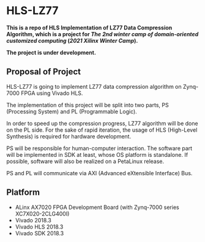 # HLS-LZ77
**This is a repo of HLS Implementation of LZ77 Data Compression Algorithm, which is a project for *The 2nd winter camp of domain-oriented customized computing* (*2021 Xilinx Winter Camp*).**

**The project is under development.**

## Proposal of Project
HLS-LZ77 is going to implement LZ77 data compression algorithm on Zynq-7000 FPGA using Vivado HLS. 

The implementation of this project will be split into two parts, PS (Processing System) and PL (Programmable Logic). 

In order to speed up the compression progress, LZ77 algorithm will be done on the PL side. For the sake of rapid iteration, the usage of HLS (High-Level Synthesis) is required for hardware development. 

PS will be responsible for human-computer interaction. The software part will be implemented in SDK at least, whose OS platform is standalone. If possible, software will also be realized on a PetaLinux release.

PS and PL will communicate via AXI (Advanced eXtensible Interface) Bus.

## Platform
- ALinx AX7020 FPGA Development Board (with Zynq-7000 series XC7X020-2CLG400I)
- Vivado 2018.3
- Vivado HLS 2018.3
- Vivado SDK 2018.3
